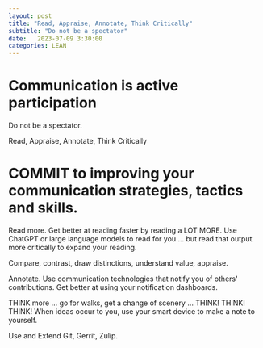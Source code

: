```yaml
---
layout: post
title: "Read, Appraise, Annotate, Think Critically"
subtitle: "Do not be a spectator"
date:   2023-07-09 3:30:00
categories: LEAN
---
```



# Communication is active participation

Do not be a spectator.

Read, Appraise, Annotate, Think Critically

# COMMIT to improving your communication strategies, tactics and skills.

Read more. Get better at reading faster by reading a LOT MORE. Use ChatGPT or large language models to read for you ... but read that output more critically to expand your reading.

Compare, contrast, draw distinctions, understand value, appraise.

Annotate. Use communication technologies that notify you of others' contributions.  Get better at using your notification dashboards.

THINK more ... go for walks, get a change of scenery ... THINK! THINK! THINK! When ideas occur to you, use your smart device to make a note to yourself.

Use and Extend Git, Gerrit, Zulip.

